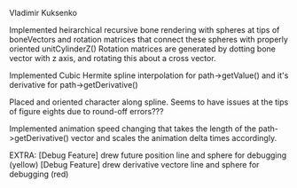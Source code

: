 ﻿Vladimir Kuksenko

Implemented heirarchical recursive bone rendering with spheres at tips of boneVectors and rotation matrices that connect these spheres with properly oriented unitCylinderZ()
Rotation matrices are generated by dotting bone vector with z axis, and rotating this about a cross vector.

Implemented Cubic Hermite spline interpolation for path->getValue() and it's derivative for path->getDerivative()

Placed and oriented character along spline. Seems to have issues at the tips of figure eights due to round-off errors???

Implemented animation speed changing that takes the length of the path->getDerivative() vector and scales the animation delta times accordingly.

EXTRA:
[Debug Feature] drew future position    line and sphere for debugging (yellow)
[Debug Feature] drew derivative vectore line and sphere for debugging (red)